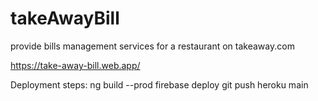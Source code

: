 # takeAwayBill
provide bills management services for a restaurant on takeaway.com

https://take-away-bill.web.app/

Deployment steps:
    ng build --prod
    firebase deploy
    git push heroku main
